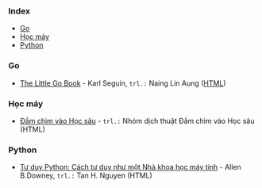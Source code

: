 ### Index

* [Go](#golang)
* [Học máy](#machine-learning)
* [Python](#python)


### <a id="golang"></a>Go

* [The Little Go Book](https://github.com/nainglinaung/the-little-go-book) - Karl Seguin, `trl.:` Naing Lin Aung ([HTML](https://github.com/quangnh89/the-little-go-book/blob/master/vi/go.md))


### <a id="machine-learning"></a>Học máy

* [Đắm chìm vào Học sâu](https://d2l.aivivn.com) - `trl.:` Nhóm dịch thuật Đắm chìm vào Học sâu (HTML)


### <a id="python"></a>Python

* [Tư duy Python: Cách tư duy như một Nhà khoa học máy tính](https://bitbucket.org/tanhuynhng/thinking-python/src/master/) - Allen B.Downey, `trl.:` Tan H. Nguyen (HTML)

